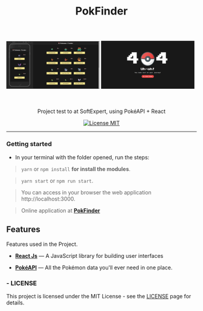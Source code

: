 <h1 align="center">

PokFinder

</h1>
<br>
<br>
  <img src="./src/images/screen-view.png" alt="YOUR_PROJECT_NAME" width="49%">

  <img src="./src/images/screen-notfound.png" alt="YOUR_PROJECT_NAME" width="49%">
<br>
<br>
<br>

<p align="center">Project test to at SoftExpert, using PokéAPI + React</p>

<p align="center">
  <a href="https://opensource.org/licenses/MIT">
    <img src="https://img.shields.io/badge/License-MIT-blue.svg" alt="License MIT">
  </a>
</p>

<hr />

### Getting started

- In your terminal with the folder opened, run the steps:

> `yarn` or `npm install` **for install the modules**.

> `yarn start` or `npm run start`.

> You can access in your browser the web application http://localhost:3000.

> Online application at **<a href="http://pokfinder.netlify.app/" target="_blank">PokFinder</a>**

## Features

[//]: # 'Add the features of your project here:'

Features used in the Project.

- **<a href="https://pt-br.reactjs.org/docs/getting-started.html" target="_blank">React Js</a>** — A JavaScript library for building user interfaces

- **<a href="https://pokeapi.co/" target="_blank">PokéAPI</a>** — All the Pokémon data you'll ever need in one place.

### - LICENSE

This project is licensed under the MIT License - see the <a href="https://opensource.org/licenses/MIT" target="_blank">LICENSE</a> page for details.
